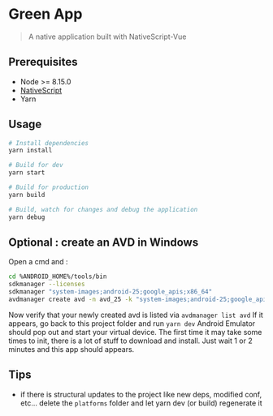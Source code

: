 # Green App

> A native application built with NativeScript-Vue

## Prerequisites

* Node >= 8.15.0
* [NativeScript](https://docs.nativescript.org/angular/start/quick-setup)
* Yarn

## Usage

```bash
# Install dependencies
yarn install

# Build for dev
yarn start

# Build for production
yarn build

# Build, watch for changes and debug the application
yarn debug
```

## Optional : create an AVD in Windows

Open a cmd and :

```bash
cd %ANDROID_HOME%/tools/bin
sdkmanager --licenses
sdkmanager "system-images;android-25;google_apis;x86_64"
avdmanager create avd -n avd_25 -k "system-images;android-25;google_apis;x86_64"
```

Now verify that your newly created avd is listed via `avdmanager list avd`
If it appears, go back to this project folder and run `yarn dev`
Android Emulator should pop out and start your virtual device.
The first time it may take some times to init, there is a lot of stuff to download and install.
Just wait 1 or 2 minutes and this app should appears.

## Tips

* if there is structural updates to the project like new deps, modified conf, etc... delete the `platforms` folder and let yarn dev (or build) regenerate it